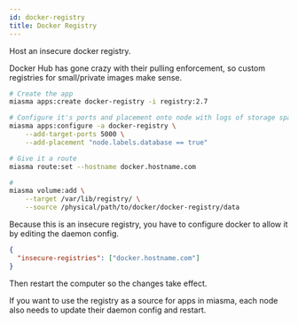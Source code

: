 ```yaml
---
id: docker-registry
title: Docker Registry
---
```


Host an insecure docker registry.

Docker Hub has gone crazy with their pulling enforcement, so custom registries for small/private images make sense.

```bash
# Create the app
miasma apps:create docker-registry -i registry:2.7

# Configure it's ports and placement onto node with logs of storage space
miasma apps:configure -a docker-registry \
    --add-target-ports 5000 \
    --add-placement "node.labels.database == true"

# Give it a route
miasma route:set --hostname docker.hostname.com

# 
miasma volume:add \
    --target /var/lib/registry/ \
    --source /physical/path/to/docker/docker-registry/data
```

Because this is an insecure registry, you have to configure docker to allow it by editing the daemon config.

```json title="/etc/docker/daemon.json"
{
  "insecure-registries": ["docker.hostname.com"]
}
```

Then restart the computer so the changes take effect.

If you want to use the registry as a source for apps in miasma, each node also needs to update their daemon config and restart.
